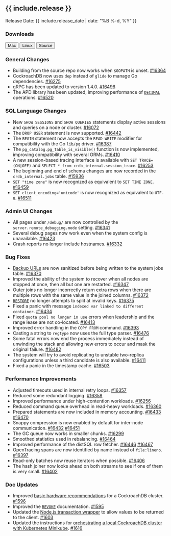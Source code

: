 <h2 id="{{ include.release | slugify }}">{{ include.release }}</h2>

Release Date: {{ include.release_date | date: "%B %-d, %Y" }}

<h3 id="v1-1-alpha-20170622-downloads">Downloads</h3>

<div id="os-tabs" class="clearfix os-tabs_button-outline-primary">
    <a href="https://binaries.cockroachdb.com/cockroach-v1.1-alpha.20170622.darwin-10.9-amd64.tgz"><button id="mac" data-eventcategory="mac-binary-release-notes">Mac</button></a>
    <a href="https://binaries.cockroachdb.com/cockroach-v1.1-alpha.20170622.linux-amd64.tgz"><button id="linux" data-eventcategory="linux-binary-release-notes">Linux</button></a>
    <a href="https://binaries.cockroachdb.com/cockroach-v1.1-alpha.20170622.src.tgz"><button id="source" data-eventcategory="source-release-notes">Source</button></a>
</div>

<h3 id="v1-1-alpha-20170622-general-changes">General Changes</h3>

- Building from the source repo now works when `$GOPATH` is unset. [#16364](https://github.com/cockroachdb/cockroach/pull/16364)
- CockroachDB now uses `dep` instead of `glide` to manage Go dependencies. <a href="https://github.com/cockroachdb/cockroach/pull/16275" data-proofer-ignore>#16275</a>
- gRPC has been updated to version 1.4.0. [#16496](https://github.com/cockroachdb/cockroach/pull/16496)
- The APD library has been updated, improving performance of [`DECIMAL`](../v1.1/decimal.html) operations. [#16520](https://github.com/cockroachdb/cockroach/pull/16520)

<h3 id="v1-1-alpha-20170622-sql-language-changes">SQL Language Changes</h3>

- New `SHOW SESSIONS` and `SHOW QUERIES` statements display active sessions and queries on a node or cluster. [#16072](https://github.com/cockroachdb/cockroach/pull/16072)
- The `DROP USER` statement is now supported. [#16442](https://github.com/cockroachdb/cockroach/pull/16442)
- The `BEGIN` statement now accepts the `READ WRITE` modifier for compatibility with the Go `lib/pq` driver. [#16387](https://github.com/cockroachdb/cockroach/pull/16387)
- The `pg_catalog.pg_table_is_visible()` function is now implemented, improving compatibility with several ORMs. [#16410](https://github.com/cockroachdb/cockroach/pull/16410)
- A new session-based tracing interface is available with `SET TRACE=(ON|OFF)` and `SELECT * from crdb_internal.session_trace`. [#16253](https://github.com/cockroachdb/cockroach/pull/16253)
- The beginning and end of schema changes are now recorded in the `crdb_internal.jobs` table. [#15936](https://github.com/cockroachdb/cockroach/pull/15936)
- `SET "time zone"` is now recognized as equivalent to `SET TIME ZONE`. [#16459](https://github.com/cockroachdb/cockroach/pull/16459)
- `SET client_encoding='unicode'` is now recognized as equivalent to `UTF-8`. [#16511](https://github.com/cockroachdb/cockroach/pull/16511)

<h3 id="v1-1-alpha-20170622-admin-ui-changes">Admin UI Changes</h3>

- All pages under `/debug/` are now controlled by the `server.remote_debugging.mode` setting. [#16341](https://github.com/cockroachdb/cockroach/pull/16341)
- Several debug pages now work even when the system config is unavailable. [#16423](https://github.com/cockroachdb/cockroach/pull/16423)
- Crash reports no longer include hostnames. [#16332](https://github.com/cockroachdb/cockroach/pull/16332)

<h3 id="v1-1-alpha-20170622-bug-fixes">Bug Fixes</h3>

- [Backup URLs](../v1.1/backup.html#backup-file-urls) are now sanitized before being written to the system jobs table. [#16370](https://github.com/cockroachdb/cockroach/pull/16370)
- Improved the ability of the system to recover when all nodes are stopped at once, then all but one are restarted. [#16347](https://github.com/cockroachdb/cockroach/pull/16347)
- Outer joins no longer incorrectly return extra rows when there are multiple rows with the same value in the joined columns. [#16372](https://github.com/cockroachdb/cockroach/pull/16372)
- [`RESTORE`](../v1.1/restore.html) no longer attempts to split at invalid keys. [#16375](https://github.com/cockroachdb/cockroach/pull/16375)
- Fixed a panic with message `indexed var linked to different container`. [#16434](https://github.com/cockroachdb/cockroach/pull/16434)
- Fixed `quota pool no longer in use` errors when leadership and the range lease are not co-located. [#16413](https://github.com/cockroachdb/cockroach/pull/16413)
- Improved error handling in the `COPY FROM` command. [#16393](https://github.com/cockroachdb/cockroach/pull/16393)
- Casting a string to `regtype` now uses the full type parser. [#16476](https://github.com/cockroachdb/cockroach/pull/16476)
- Some fatal errors now end the process immediately instead of unwinding the stack and allowing new errors to occur and mask the original failure. [#16482](https://github.com/cockroachdb/cockroach/pull/16482)
- The system will try to avoid replicating to unstable two-replica configurations unless a third candidate is also available. [#16411](https://github.com/cockroachdb/cockroach/pull/16411)
- Fixed a panic in the timestamp cache. [#16503](https://github.com/cockroachdb/cockroach/pull/16503)

<h3 id="v1-1-alpha-20170622-performance-improvements">Performance Improvements</h3>

- Adjusted timeouts used in internal retry loops. [#16357](https://github.com/cockroachdb/cockroach/pull/16357)
- Reduced some redundant logging. [#16358](https://github.com/cockroachdb/cockroach/pull/16358)
- Improved performance under high-contention workloads. [#16256](https://github.com/cockroachdb/cockroach/pull/16256)
- Reduced command queue overhead in read-heavy workloads. [#16360](https://github.com/cockroachdb/cockroach/pull/16360)
- Prepared statements are now included in memory accounting. [#16433](https://github.com/cockroachdb/cockroach/pull/16433) [#16470](https://github.com/cockroachdb/cockroach/pull/16470)
- Snappy compression is now enabled by default for inter-node communication. [#16432](https://github.com/cockroachdb/cockroach/pull/16432) [#16451](https://github.com/cockroachdb/cockroach/pull/16451)
- The GC queue now works in smaller chunks. [#16299](https://github.com/cockroachdb/cockroach/pull/16299)
- Smoothed statistics used in rebalancing. [#16464](https://github.com/cockroachdb/cockroach/pull/16464)
- Improved performance of the distSQL row fetcher. [#16446](https://github.com/cockroachdb/cockroach/pull/16446) [#16467](https://github.com/cockroachdb/cockroach/pull/16467)
- OpenTracing spans are now identified by name instead of `file:lineno`. [#16397](https://github.com/cockroachdb/cockroach/pull/16397)
- Read-only batches now reuse iterators when possible. [#16406](https://github.com/cockroachdb/cockroach/pull/16406)
- The hash joiner now looks ahead on both streams to see if one of them is very small. [#16402](https://github.com/cockroachdb/cockroach/pull/16402)

<h3 id="v1-1-alpha-20170622-doc-updates">Doc Updates</h3>

- Improved [basic hardware recommendations](../v1.1/recommended-production-settings.html#hardware) for a CockroachDB cluster. [#1596](https://github.com/cockroachdb/docs/pull/1596)
- Improved the [`REVOKE`](../v1.1/revoke.html) documentation. [#1595](https://github.com/cockroachdb/docs/pull/1595)
- Updated the [Node.js transaction wrapper](../v1.1/build-a-nodejs-app-with-cockroachdb.html#transaction-with-retry-logic) to allow values to be returned to the client. [#1603](https://github.com/cockroachdb/docs/pull/1603)
- Updated the instructions for [orchestrating a local CockroachDB cluster with Kubernetes Minikube](../v1.1/orchestrate-cockroachdb-with-kubernetes.html). [#1616](https://github.com/cockroachdb/docs/pull/1616)
